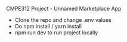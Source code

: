 CMPE312 Project - Unnamed Marketplace App

* Clone the repo and change .env values
* Do npm install / yarn install
* npm run dev to run project locally
